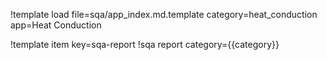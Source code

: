 !template load file=sqa/app_index.md.template category=heat_conduction app=Heat Conduction

!template item key=sqa-report
!sqa report category={{category}}
